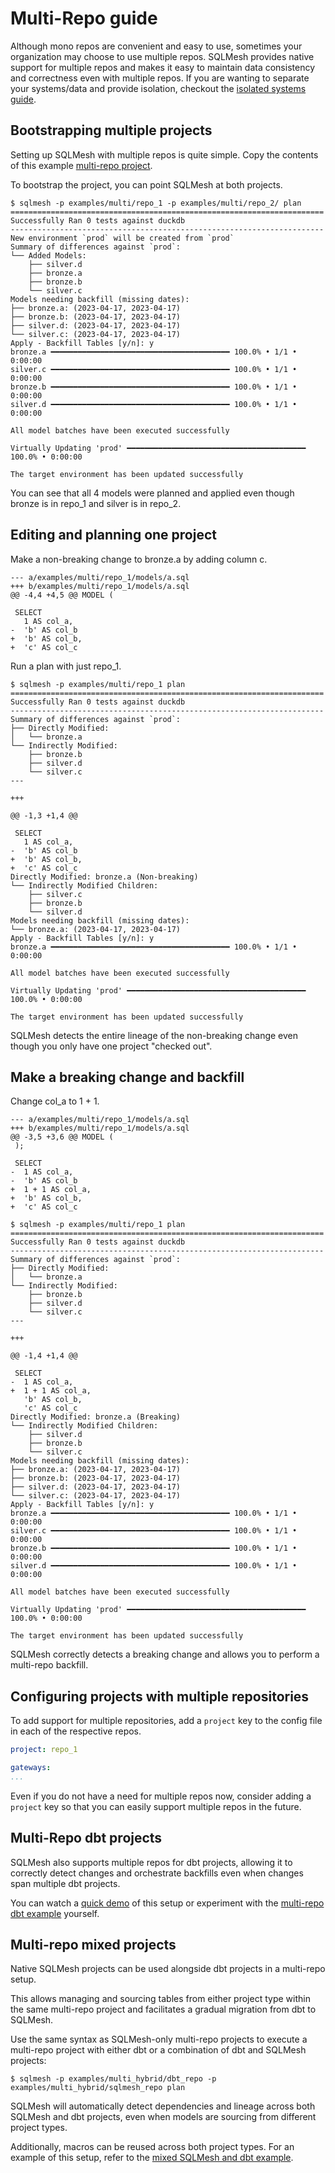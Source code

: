 # Multi-Repo guide

Although mono repos are convenient and easy to use, sometimes your organization may choose to use multiple repos. 
SQLMesh provides native support for multiple repos and makes it easy to maintain data consistency and correctness even with multiple repos.
If you are wanting to separate your systems/data and provide isolation, checkout the [isolated systems guide](https://sqlmesh.readthedocs.io/en/stable/guides/isolated_systems/?h=isolated). 

## Bootstrapping multiple projects
Setting up SQLMesh with multiple repos is quite simple. Copy the contents of this example [multi-repo project](https://github.com/TobikoData/sqlmesh/tree/main/examples/multi).

To bootstrap the project, you can point SQLMesh at both projects.

```
$ sqlmesh -p examples/multi/repo_1 -p examples/multi/repo_2/ plan
======================================================================
Successfully Ran 0 tests against duckdb
----------------------------------------------------------------------
New environment `prod` will be created from `prod`
Summary of differences against `prod`:
└── Added Models:
    ├── silver.d
    ├── bronze.a
    ├── bronze.b
    └── silver.c
Models needing backfill (missing dates):
├── bronze.a: (2023-04-17, 2023-04-17)
├── bronze.b: (2023-04-17, 2023-04-17)
├── silver.d: (2023-04-17, 2023-04-17)
└── silver.c: (2023-04-17, 2023-04-17)
Apply - Backfill Tables [y/n]: y
bronze.a ━━━━━━━━━━━━━━━━━━━━━━━━━━━━━━━━━━━━━━━━ 100.0% • 1/1 • 0:00:00
silver.c ━━━━━━━━━━━━━━━━━━━━━━━━━━━━━━━━━━━━━━━━ 100.0% • 1/1 • 0:00:00
bronze.b ━━━━━━━━━━━━━━━━━━━━━━━━━━━━━━━━━━━━━━━━ 100.0% • 1/1 • 0:00:00
silver.d ━━━━━━━━━━━━━━━━━━━━━━━━━━━━━━━━━━━━━━━━ 100.0% • 1/1 • 0:00:00

All model batches have been executed successfully

Virtually Updating 'prod' ━━━━━━━━━━━━━━━━━━━━━━━━━━━━━━━━━━━━━━━━ 100.0% • 0:00:00

The target environment has been updated successfully
```

You can see that all 4 models were planned and applied even though bronze is in repo_1 and silver is in repo_2.

## Editing and planning one project

Make a non-breaking change to bronze.a by adding column c.

```
--- a/examples/multi/repo_1/models/a.sql
+++ b/examples/multi/repo_1/models/a.sql
@@ -4,4 +4,5 @@ MODEL (

 SELECT
   1 AS col_a,
-  'b' AS col_b
+  'b' AS col_b,
+  'c' AS col_c
```

Run a plan with just repo_1.

```
$ sqlmesh -p examples/multi/repo_1 plan
======================================================================
Successfully Ran 0 tests against duckdb
----------------------------------------------------------------------
Summary of differences against `prod`:
├── Directly Modified:
│   └── bronze.a
└── Indirectly Modified:
    ├── bronze.b
    ├── silver.d
    └── silver.c
---

+++

@@ -1,3 +1,4 @@

 SELECT
   1 AS col_a,
-  'b' AS col_b
+  'b' AS col_b,
+  'c' AS col_c
Directly Modified: bronze.a (Non-breaking)
└── Indirectly Modified Children:
    ├── silver.c
    ├── bronze.b
    └── silver.d
Models needing backfill (missing dates):
└── bronze.a: (2023-04-17, 2023-04-17)
Apply - Backfill Tables [y/n]: y
bronze.a ━━━━━━━━━━━━━━━━━━━━━━━━━━━━━━━━━━━━━━━━ 100.0% • 1/1 • 0:00:00

All model batches have been executed successfully

Virtually Updating 'prod' ━━━━━━━━━━━━━━━━━━━━━━━━━━━━━━━━━━━━━━━━ 100.0% • 0:00:00

The target environment has been updated successfully
```

SQLMesh detects the entire lineage of the non-breaking change even though you only have one project "checked out".

## Make a breaking change and backfill
Change col_a to 1 + 1.

```
--- a/examples/multi/repo_1/models/a.sql
+++ b/examples/multi/repo_1/models/a.sql
@@ -3,5 +3,6 @@ MODEL (
 );

 SELECT
-  1 AS col_a,
-  'b' AS col_b
+  1 + 1 AS col_a,
+  'b' AS col_b,
+  'c' AS col_c
```

```
$ sqlmesh -p examples/multi/repo_1 plan
======================================================================
Successfully Ran 0 tests against duckdb
----------------------------------------------------------------------
Summary of differences against `prod`:
├── Directly Modified:
│   └── bronze.a
└── Indirectly Modified:
    ├── bronze.b
    ├── silver.d
    └── silver.c
---

+++

@@ -1,4 +1,4 @@

 SELECT
-  1 AS col_a,
+  1 + 1 AS col_a,
   'b' AS col_b,
   'c' AS col_c
Directly Modified: bronze.a (Breaking)
└── Indirectly Modified Children:
    ├── silver.d
    ├── bronze.b
    └── silver.c
Models needing backfill (missing dates):
├── bronze.a: (2023-04-17, 2023-04-17)
├── bronze.b: (2023-04-17, 2023-04-17)
├── silver.d: (2023-04-17, 2023-04-17)
└── silver.c: (2023-04-17, 2023-04-17)
Apply - Backfill Tables [y/n]: y
bronze.a ━━━━━━━━━━━━━━━━━━━━━━━━━━━━━━━━━━━━━━━━ 100.0% • 1/1 • 0:00:00
silver.c ━━━━━━━━━━━━━━━━━━━━━━━━━━━━━━━━━━━━━━━━ 100.0% • 1/1 • 0:00:00
bronze.b ━━━━━━━━━━━━━━━━━━━━━━━━━━━━━━━━━━━━━━━━ 100.0% • 1/1 • 0:00:00
silver.d ━━━━━━━━━━━━━━━━━━━━━━━━━━━━━━━━━━━━━━━━ 100.0% • 1/1 • 0:00:00

All model batches have been executed successfully

Virtually Updating 'prod' ━━━━━━━━━━━━━━━━━━━━━━━━━━━━━━━━━━━━━━━━ 100.0% • 0:00:00

The target environment has been updated successfully
```

SQLMesh correctly detects a breaking change and allows you to perform a multi-repo backfill.

## Configuring projects with multiple repositories

To add support for multiple repositories, add a `project` key to the config file in each of the respective repos. 

```yaml
project: repo_1

gateways:
...
```

Even if you do not have a need for multiple repos now, consider adding a `project` key so that you can easily support multiple repos in the future.

## Multi-Repo dbt projects

SQLMesh also supports multiple repos for dbt projects, allowing it to correctly detect changes and orchestrate backfills even when changes span multiple dbt projects. 

You can watch a [quick demo](https://www.loom.com/share/69c083428bb348da8911beb2cd4d30b2) of this setup or experiment with the [multi-repo dbt example](https://github.com/TobikoData/sqlmesh/tree/main/examples/multi_dbt) yourself.

## Multi-repo mixed projects

Native SQLMesh projects can be used alongside dbt projects in a multi-repo setup. 

This allows managing and sourcing tables from either project type within the same multi-repo project and facilitates a gradual migration from dbt to SQLMesh.

Use the same syntax as SQLMesh-only multi-repo projects to execute a multi-repo project with either dbt or a combination of dbt and SQLMesh projects:

```
$ sqlmesh -p examples/multi_hybrid/dbt_repo -p examples/multi_hybrid/sqlmesh_repo plan
```

SQLMesh will automatically detect dependencies and lineage across both SQLMesh and dbt projects, even when models are sourcing from different project types. 

Additionally, macros can be reused across both project types. For an example of this setup, refer to the [mixed SQLMesh and dbt example](https://github.com/TobikoData/sqlmesh/tree/main/examples/multi_hybrid).
